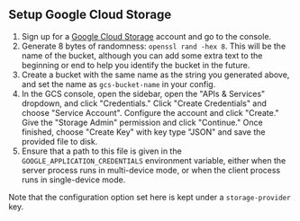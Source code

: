 Setup Google Cloud Storage
--------------------------

1. Sign up for a [Google Cloud Storage](https://cloud.google.com/storage) account
   and go to the console.
2. Generate 8 bytes of randomness: `openssl rand -hex 8`. This will be the name
   of the bucket, although you can add some extra text to the beginning or end
   to help you identify the bucket in the future.
3. Create a bucket with the same name as the string you generated above, and set
   the name as `gcs-bucket-name` in your config.
4. In the GCS console, open the sidebar, open the "APIs & Services" dropdown,
   and click "Credentials." Click "Create Credentials" and choose "Service
   Account". Configure the account and click "Create." Give the "Storage Admin"
   permission and click "Continue." Once finished, choose "Create Key" with key
   type "JSON" and save the provided file to disk.
5. Ensure that a path to this file is given in the
   `GOOGLE_APPLICATION_CREDENTIALS` environment variable, either when the server
   process runs in multi-device mode, or when the client process runs in
   single-device mode.

Note that the configuration option set here is kept under a `storage-provider`
key.
